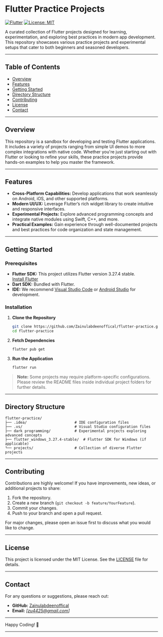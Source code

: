 # Flutter Practice Projects

[![Flutter](https://img.shields.io/badge/Flutter-3.27.4%20Stable-blue?logo=flutter)](https://flutter.dev) [![License: MIT](https://img.shields.io/badge/License-MIT-yellow.svg)](LICENSE)

A curated collection of Flutter projects designed for learning, experimentation, and exploring best practices in modern app development. This repository showcases various practice projects and experimental setups that cater to both beginners and seasoned developers.

---

## Table of Contents

- [Overview](#overview)
- [Features](#features)
- [Getting Started](#getting-started)
- [Directory Structure](#directory-structure)
- [Contributing](#contributing)
- [License](#license)
- [Contact](#contact)

---

## Overview

This repository is a sandbox for developing and testing Flutter applications. It includes a variety of projects ranging from simple UI demos to more complex integrations with native code. Whether you're just starting out with Flutter or looking to refine your skills, these practice projects provide hands-on examples to help you master the framework.

---

## Features

- **Cross-Platform Capabilities:** Develop applications that work seamlessly on Android, iOS, and other supported platforms.
- **Modern UI/UX:** Leverage Flutter’s rich widget library to create intuitive and responsive interfaces.
- **Experimental Projects:** Explore advanced programming concepts and integrate native modules using Swift, C++, and more.
- **Practical Examples:** Gain experience through well-documented projects and best practices for code organization and state management.

---

## Getting Started

### Prerequisites

- **Flutter SDK:** This project utilizes Flutter version 3.27.4 stable.  
  [Install Flutter](https://flutter.dev/docs/get-started/install)
- **Dart SDK:** Bundled with Flutter.
- **IDE:** We recommend [Visual Studio Code](https://code.visualstudio.com/) or [Android Studio](https://developer.android.com/studio) for development.

### Installation

1. **Clone the Repository**
   ```bash
   git clone https://github.com/Zainulabdeenoffical/flutter-practice.git
   cd flutter-practice
   ```

2. **Fetch Dependencies**
   ```bash
   flutter pub get
   ```

3. **Run the Application**
   ```bash
   flutter run
   ```
   
> **Note:** Some projects may require platform-specific configurations. Please review the README files inside individual project folders for further details.

---

## Directory Structure

```plaintext
flutter-practice/
├── .idea/                      # IDE configuration files
├── .vs/                        # Visual Studio configuration files
├── dark programming/           # Experimental projects exploring advanced concepts
├── flutter_windows_3.27.4-stable/  # Flutter SDK for Windows (if applicable)
└── projects/                   # Collection of diverse Flutter projects
```

---

## Contributing

Contributions are highly welcome! If you have improvements, new ideas, or additional projects to share:

1. Fork the repository.
2. Create a new branch (`git checkout -b feature/YourFeature`).
3. Commit your changes.
4. Push to your branch and open a pull request.

For major changes, please open an issue first to discuss what you would like to change.

---

## License

This project is licensed under the MIT License. See the [LICENSE](LICENSE) file for details.

---

## Contact

For any questions or suggestions, please reach out:

- **GitHub:** [Zainulabdeenoffical](https://github.com/Zainulabdeenoffical)
- **Email:** *[zu4425@gmail.com]*

---

Happy Coding! 🚀

---


